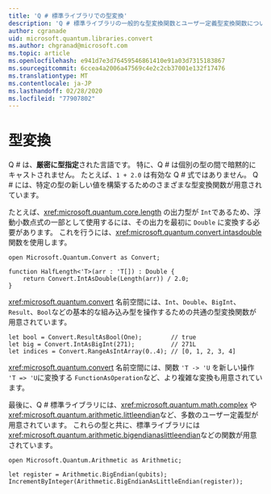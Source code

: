 ```yaml
---
title: 'Q # 標準ライブラリでの型変換'
description: 'Q # 標準ライブラリの一般的な型変換関数とユーザー定義型変換関数について説明します。'
author: cgranade
uid: microsoft.quantum.libraries.convert
ms.author: chgranad@microsoft.com
ms.topic: article
ms.openlocfilehash: e941d7e3d76459546861410e91a03d7315183867
ms.sourcegitcommit: 6ccea4a2006a47569c4e2c2cb37001e132f17476
ms.translationtype: MT
ms.contentlocale: ja-JP
ms.lasthandoff: 02/28/2020
ms.locfileid: "77907802"
---
```

# <a name="type-conversions"></a>型変換 #

Q # は、**厳密に型指定**された言語です。
特に、Q # は個別の型の間で暗黙的にキャストされません。 たとえば、`1 + 2.0` は有効な Q # 式ではありません。
Q # には、特定の型の新しい値を構築するためのさまざまな型変換関数が用意されています。

たとえば、<xref:microsoft.quantum.core.length> の出力型が `Int`であるため、浮動小数点式の一部として使用するには、その出力を最初に `Double` に変換する必要があります。
これを行うには、<xref:microsoft.quantum.convert.intasdouble> 関数を使用します。

```qsharp
open Microsoft.Quantum.Convert as Convert;

function HalfLength<'T>(arr : 'T[]) : Double {
    return Convert.IntAsDouble(Length(arr)) / 2.0;
}
```

<xref:microsoft.quantum.convert> 名前空間には、`Int`、`Double`、`BigInt`、`Result`、`Bool`などの基本的な組み込み型を操作するための共通の型変換関数が用意されています。

```qsharp
let bool = Convert.ResultAsBool(One);        // true
let big = Convert.IntAsBigInt(271);          // 271L
let indices = Convert.RangeAsIntArray(0..4); // [0, 1, 2, 3, 4]
```

<xref:microsoft.quantum.convert> 名前空間には、関数 `'T -> 'U` を新しい操作 `'T => 'U`に変換する `FunctionAsOperation`など、より複雑な変換も用意されています。

最後に、Q # 標準ライブラリには、<xref:microsoft.quantum.math.complex> や <xref:microsoft.quantum.arithmetic.littleendian>など、多数のユーザー定義型が用意されています。
これらの型と共に、標準ライブラリには <xref:microsoft.quantum.arithmetic.bigendianaslittleendian>などの関数が用意されています。

```Q#
open Microsoft.Quantum.Arithmetic as Arithmetic;

let register = Arithmetic.BigEndian(qubits);
IncrementByInteger(Arithmetic.BigEndianAsLittleEndian(register));
```
